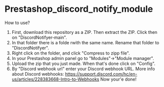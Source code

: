 # Prestashop_discord_notify_module
How to use?
1) First, download this repository as a ZIP. Then extract the ZIP. Click then on "DiscordNotifyer-main".
2) In that folder there is a folde rwith the same name. Rename that folder to "DiscordNotifyer".
3) Right click on the folder, and click "Compress to zipp file". 
4) In your Prestashop admin panel go to "Modules"->"Module manager".
5) Upload the zip that you just made. When that's done click on "Config".
6) By "Discord webhook url" enter your Discord webhook URL. More info about Discord webhooks: https://support.discord.com/hc/en-us/articles/228383668-Intro-to-Webhooks
Now your'e done! 
